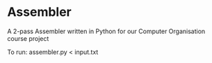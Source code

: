 # Assembler
A 2-pass Assembler written in Python for our Computer Organisation course project

To run:
assembler.py < input.txt
